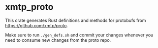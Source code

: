 # xmtp_proto

This crate generates Rust definitions and methods for protobufs from https://github.com/xmtp/proto.

Make sure to run `./gen_defs.sh` and commit your changes whenever you need to consume new changes from the proto repo.
